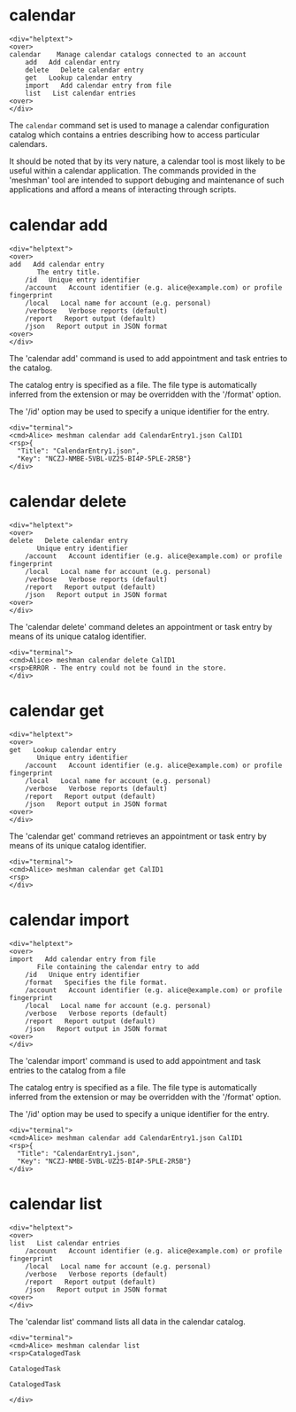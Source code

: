 

# calendar

~~~~
<div="helptext">
<over>
calendar    Manage calendar catalogs connected to an account
    add   Add calendar entry
    delete   Delete calendar entry
    get   Lookup calendar entry
    import   Add calendar entry from file
    list   List calendar entries
<over>
</div>
~~~~

The `calendar` command set is used to manage a calendar configuration catalog which contains
a entries describing how to access particular calendars.

It should be noted that by its very nature, a calendar tool is most likely 
to be useful within a calendar application. The
commands provided in the 'meshman' tool are intended to support debuging and 
maintenance of such applications and afford a means of interacting through scripts.

# calendar add

~~~~
<div="helptext">
<over>
add   Add calendar entry
       The entry title.
    /id   Unique entry identifier
    /account   Account identifier (e.g. alice@example.com) or profile fingerprint
    /local   Local name for account (e.g. personal)
    /verbose   Verbose reports (default)
    /report   Report output (default)
    /json   Report output in JSON format
<over>
</div>
~~~~

The 'calendar add' command is used to add appointment and task entries to the catalog.

The catalog entry is specified as a file. The file type is automatically inferred from
the extension or may be overridden with the '/format' option.

The '/id' option may be used to specify a unique identifier for the entry.


~~~~
<div="terminal">
<cmd>Alice> meshman calendar add CalendarEntry1.json CalID1
<rsp>{
  "Title": "CalendarEntry1.json",
  "Key": "NCZJ-NMBE-5VBL-UZ25-BI4P-5PLE-2R5B"}
</div>
~~~~



# calendar delete

~~~~
<div="helptext">
<over>
delete   Delete calendar entry
       Unique entry identifier
    /account   Account identifier (e.g. alice@example.com) or profile fingerprint
    /local   Local name for account (e.g. personal)
    /verbose   Verbose reports (default)
    /report   Report output (default)
    /json   Report output in JSON format
<over>
</div>
~~~~

The 'calendar delete' command deletes an appointment or task entry by means of 
its unique catalog identifier.


~~~~
<div="terminal">
<cmd>Alice> meshman calendar delete CalID1
<rsp>ERROR - The entry could not be found in the store.
</div>
~~~~



# calendar get

~~~~
<div="helptext">
<over>
get   Lookup calendar entry
       Unique entry identifier
    /account   Account identifier (e.g. alice@example.com) or profile fingerprint
    /local   Local name for account (e.g. personal)
    /verbose   Verbose reports (default)
    /report   Report output (default)
    /json   Report output in JSON format
<over>
</div>
~~~~

The 'calendar get' command retrieves an appointment or task entry by means of its 
unique catalog identifier.


~~~~
<div="terminal">
<cmd>Alice> meshman calendar get CalID1
<rsp>
</div>
~~~~



# calendar import

~~~~
<div="helptext">
<over>
import   Add calendar entry from file
       File containing the calendar entry to add
    /id   Unique entry identifier
    /format   Specifies the file format.
    /account   Account identifier (e.g. alice@example.com) or profile fingerprint
    /local   Local name for account (e.g. personal)
    /verbose   Verbose reports (default)
    /report   Report output (default)
    /json   Report output in JSON format
<over>
</div>
~~~~

The 'calendar import' command is used to add appointment and task entries to the catalog
from a file

The catalog entry is specified as a file. The file type is automatically inferred from
the extension or may be overridden with the '/format' option.

The '/id' option may be used to specify a unique identifier for the entry.


~~~~
<div="terminal">
<cmd>Alice> meshman calendar add CalendarEntry1.json CalID1
<rsp>{
  "Title": "CalendarEntry1.json",
  "Key": "NCZJ-NMBE-5VBL-UZ25-BI4P-5PLE-2R5B"}
</div>
~~~~




# calendar list

~~~~
<div="helptext">
<over>
list   List calendar entries
    /account   Account identifier (e.g. alice@example.com) or profile fingerprint
    /local   Local name for account (e.g. personal)
    /verbose   Verbose reports (default)
    /report   Report output (default)
    /json   Report output in JSON format
<over>
</div>
~~~~

The 'calendar list' command lists all data in the calendar catalog.


~~~~
<div="terminal">
<cmd>Alice> meshman calendar list
<rsp>CatalogedTask

CatalogedTask

CatalogedTask

</div>
~~~~




